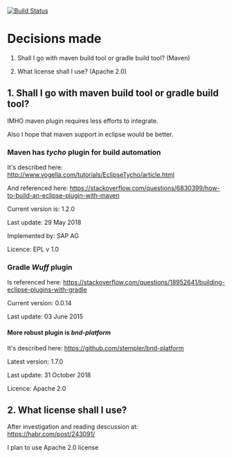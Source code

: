 
[![Build Status](https://semaphoreci.com/api/v1/crc83/architect-ide/branches/master/badge.svg)](https://semaphoreci.com/crc83/architect-ide)



# Decisions made

1. Shall I go with maven build tool or gradle build tool? (Maven)

2. What license shall I use? (Apache 2.0)


## 1. Shall I go with maven build tool or gradle build tool?

IMHO maven plugin requires less efforts to integrate.

Also I hope that maven support in eclipse would be better.

### Maven has *tycho* plugin for build automation

It's described here: http://www.vogella.com/tutorials/EclipseTycho/article.html

And referenced here: https://stackoverflow.com/questions/6830399/how-to-build-an-eclipse-plugin-with-maven

Current version is: 1.2.0

Last update: 29 May 2018

Implemented by: SAP AG

Licence: EPL v 1.0

### Gradle *Wuff* plugin

Is referenced here: https://stackoverflow.com/questions/18952641/building-eclipse-plugins-with-gradle

Current version: 0.0.14 

Last update: 03 June 2015

#### More robust plugin is *bnd-platform* 

It's described here: https://github.com/stempler/bnd-platform

Latest version:  1.7.0

Last update: 31 October 2018

Licence: Apache 2.0

## 2. What license shall I use?

After investigation and reading descussion at: https://habr.com/post/243091/

I plan to use Apache 2.0 license 
